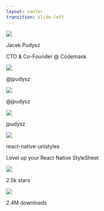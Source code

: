 ```yaml
---
layout: center
transition: slide-left
---
```


<!-- Introduction -->

<div 
  v-motion
  :initial="{ x: 0 }"
  :enter="{ x: 0, opacity: 1 }"
  :click-1="{ x: -200, opacity: 0.3, transition: { duration: 1000, ease: 'easeInOut' } }"
  class="flex items-center gap-4"
>
    
<img 
  v-motion
  :initial="{ x: 400, opacity: 0 }"
  :enter="{ x: 0, opacity: 1, transition: { delay: 500, duration: 1000 } }"
  src="../assets/me.png" 
  class="size-40 object-cover rounded-full border-1 border-white/50 relative z-20 bg-[#1F1A12]" 
/>

<div
  v-motion
  :initial="{ opacity: 0, y: 0 }"
  :enter="{ opacity: 1, y: 0, transition: { delay: 1000, duration: 800 } }"
  class="relative flex items-center flex-col gap-4"
>

<p class="font-geist text-5xl relative">
  Jacek Pudysz
</p>

<p class="font-geist text-xl font-light color-white/75">
  CTO & Co-Founder @ Codemask
</p>

</div>

</div>

<!-- Socials -->

<div 
  v-motion
  :initial="{ opacity: 0, y: 0, x: 0 }"
  :enter="{ opacity: 1, y: 0, transition: { delay: 1500, duration: 800 } }"
  :click-1="{ x: -200, opacity: 0.3, transition: { duration: 1200, ease: 'easeInOut' } }"
  class="flex items-center w-full justify-center gap-10 mt-10"
>

<div class="flex items-center gap-1 flex-col">
    <img src="../assets/github.png" class="size-10 bg-white p-1 rounded-full" />
    <p class="font-geist text-sm font-light color-white/90">@jpudysz</p>
</div>

<div class="flex items-center gap-1 flex-col">
    <img src="../assets/x.png" class="size-10 bg-black p-1 rounded-full" />
    <p class="font-geist text-sm font-light color-white/90">@jpudysz</p>
</div>

<div class="flex items-center gap-1 flex-col">
    <img src="../assets/linkedin.png" class="size-10 bg-white p-1 rounded-full" />
    <p class="font-geist text-sm font-light color-white/90">jpudysz</p>
</div>

</div>

<!-- Unistyles sheet -->

<div 
  v-motion
  :initial="{ opacity: 0, x: 160 }"
  :click-1="{ opacity: 1, x: 0, transition: { duration: 750, delay: 250, ease: 'easeInOut' } }"
  class="absolute bg-black/20 right-0 top-0 w-[400px] h-full flex items-center justify-center rounded-tl-2xl rounded-bl-2xl flex-col px-10"
>


<img src="../assets/unistyles.webp" class="w-[300px] object-contain rounded-tl-md rounded-tr-md" />


<div class="flex gap-4 flex-col bg-black p-4 rounded-bl-md rounded-br-md w-[300px]">

<p class="font-geist text-2xl relative italic">react-native-unistyles</p>
<p class="font-geist font-light color-white/75 text-md">Level up your React Native StyleSheet</p>

<div class="flex items-start gap-2 flex-col border-t-1 border-white/10 pt-2">

<div class="flex items-center gap-2">
    <img src="../assets/star.svg" class="size-5 brightness-0 invert" />
    <p class="font-geist font-light text-base">2.5k stars</p>
</div>

<div class="flex items-center gap-2">
    <img src="../assets/downloads.svg" class="size-5 brightness-0 invert" />
    <p class="font-geist font-light text-base">2.4M downloads</p>
</div>

</div>

</div>

</div>

<!-- Invisible click trigger -->
<div v-click class="absolute inset-0 pointer-events-none"></div>